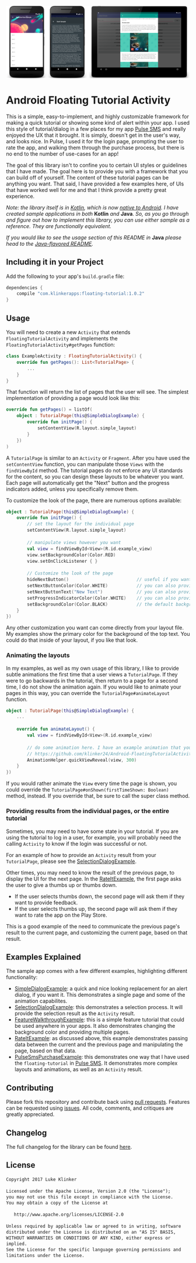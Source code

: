 ![feature graphic](artwork/sample.png)

# Android Floating Tutorial Activity

This is a simple, easy-to-implement, and highly customizable framework for making a quick tutorial or showing some kind of alert within your app. I used this style of tutorial/dialog in a few places for my app [Pulse SMS](https://play.google.com/store/apps/details?id=xyz.klinker.messenger) and really enjoyed the UX that it brought. It is simply, doesn't get in the user's way, and looks nice. In Pulse, I used it for the login page, prompting the user to rate the app, and walking them through the purchase process, but there is no end to the number of use-cases for an app!

The goal of this library isn't to confine you to certain UI styles or guidelines that I have made. The goal here is to provide you with a framework that you can build off of yourself. The content of these tutorial pages can be anything you want. That said, I have provided a few examples here, of UIs that have worked well for me and that I think provide a pretty great experience.

*Note: the library itself is in [Kotlin](https://kotlinlang.org/), which is now [native to Android](https://blog.jetbrains.com/kotlin/2017/05/kotlin-on-android-now-official/). I have created sample applications in both* **Kotlin** *and* **Java**. *So, as you go through and figure out how to implement this library, you can use either sample as a reference. They are functionally equivalent.*

*If you would like to see the usage section of this README in* **Java** *please head to the [Java-flavored README](README-JAVA.md).*

## Including it in your Project

Add the following to your app's `build.gradle` file:

```java
dependencies {
    compile "com.klinkerapps:floating-tutorial:1.0.2"
}
```

## Usage

You will need to create a new `Activity` that extends `FloatingTutorialActivity` and implements the `FloatingTutorialActivity#getPages` function:

```kotlin
class ExampleActivity : FloatingTutorialActivity() {
    override fun getPages(): List<TutorialPage> {
        ...
    }
}
```

That function will return the list of pages that the user will see. The simplest implementation of providing a page would look like this:

```kotlin
override fun getPages() = listOf(
    object : TutorialPage(this@SimpleDialogExample) {
        override fun initPage() {
            setContentView(R.layout.simple_layout)
        }
    })
)
```

A `TutorialPage` is similar to an `Activity` or `Fragment`. After you have used the `setContentView` function, you can manipulate those `Views` with the `findViewById` method. The tutorial pages do not enforce any UI standards for the content, so you can design these layouts to be whatever you want. Each page will automatically get the "Next" button and the progress indicators added, unless you specifically remove them.

To customize the look of the page, there are numerous options available:

```kotlin
object : TutorialPage(this@SimpleDialogExample) {
    override fun initPage() {
        // set the layout for the individual page
        setContentView(R.layout.simple_layout)

        // manipulate views however you want
        val view = findViewById<View>(R.id.example_view)
        view.setBackgroundColor(Color.RED)
        view.setOnClickListener { }

        // Customize the look of the page
        hideNextButton()                          // useful if you want to handle going to the next page, within your layout, instead of with this button
        setNextButtonColor(Color.WHITE)           // you can also provide a color resource value with the setNextButtonColorResource function
        setNextButtonText("New Text")             // you can also provide a string resource value
        setProgressIndicatorColor(Color.WHITE)    // you can also provide a color resource value with the setProgressIndicatorColorResource function
        setBackgroundColor(Color.BLACK)           // the default background color is white. Changing it here will automatically adjust the progress indicator and next button colors, based on whether or not the background is light or dark.
    }
})
```

Any other customization you want can come directly from your layout file. My examples show the primary color for the background of the top text. You could do that inside of your layout, if you like that look.

### Animating the layouts

In my examples, as well as my own usage of this library, I like to provide subtle animations the first time that a user views a `TutorialPage`. If they were to go backwards in the tutorial, then return to a page for a second time, I do not show the animation again. If you would like to animate your pages in this way, you can override the `TutorialPage#animateLayout` function.

```kotlin
object : TutorialPage(this@SimpleDialogExample) {
    ...

    override fun animateLayout() {
        val view = findViewById<View>(R.id.example_view)

        // do some animation here. I have an example animation that you could use:
        // https://github.com/klinker24/Android-FloatingTutorialActivity/blob/master/sample-kotlin/src/main/java/xyz/klinker/floating_tutorial/util/AnimationHelper.kt
        AnimationHelper.quickViewReveal(view, 300)
    }
})
```

If you would rather animate the `View` every time the page is shown, you could override the `TutorialPage#onShown(firstTimeShown: Boolean)` method, instead. If you override that, be sure to call the super class method.

### Providing results from the individual pages, or the entire tutorial

Sometimes, you may need to have some state in your tutorial. If you are using the tutorial to log in a user, for example, you will probably need the calling `Activity` to know if the login was successful or not.

For an example of how to provide an `Activity` result from your `TutorialPage`, please see the [SelectionDialogExample](sample-kotlin/src/main/java/xyz/klinker/floating-tutorial/examples/SelectionDialogExample.kt).

Other times, you may need to know the result of the previous page, to display the UI for the next page. In the [RateItExample](sample-kotlin/src/main/java/xyz/klinker/floating-tutorial/examples/RateItExample.kt), the first page asks the user to give a thumbs up or thumbs down.

* If the user selects thumbs down, the second page will ask them if they want to provide feedback.
* If the user selects thumbs up, the second page will ask them if they want to rate the app on the Play Store.

This is a good example of the need to communicate the previous page's result to the current page, and customizing the current page, based on that result.

## Examples Explained

The sample app comes with a few different examples, highlighting different functionality:

* [SimpleDialogExample](sample-kotlin/src/main/java/xyz/klinker/floating-tutorial/examples/SimpleDialogExample.kt): a quick and nice looking replacement for an alert dialog, if you want it. This demonstrates a single page and some of the animation capabilites.
* [SelectionDialogExample](sample-kotlin/src/main/java/xyz/klinker/floating-tutorial/examples/SelectionDialogExample.kt): this demonstrates a selection process. It will provide the selection result as the `Activity` result.
* [FeatureWalkthroughExample](sample-kotlin/src/main/java/xyz/klinker/floating-tutorial/examples/FeatureWalkthroughExample.kt): this is a simple feature tutorial that could be used anywhere in your apps. It also demonstrates changing the background color and providing multiple pages.
* [RateItExample](sample-kotlin/src/main/java/xyz/klinker/floating-tutorial/examples/RateItExample.kt): as discussed above, this example demonstrates passing data between the current and the previous page and manipulating the page, based on that data.
* [PulseSmsPurchaseExample](sample-kotlin/src/main/java/xyz/klinker/floating-tutorial/examples/PulseSmsPurchaseExample.kt): this demonstrates one way that I have used the `floating-tutorial` in [Pulse SMS](https://play.google.com/store/apps/details?id=xyz.klinker.messenger). It demonstrates more complex layouts and animations, as well as an `Activity` result.

## Contributing

Please fork this repository and contribute back using [pull requests](https://github.com/klinker24/Android-FloatingTutorialActivity/pulls). Features can be requested using [issues](https://github.com/klinker24/Android-FloatingTutorialActivity/issues). All code, comments, and critiques are greatly appreciated.

## Changelog

The full changelog for the library can be found [here](https://github.com/klinker24/Android-FloatingTutorialActivity/blob/master/CHANGELOG.md).

## License

    Copyright 2017 Luke Klinker

    Licensed under the Apache License, Version 2.0 (the "License");
    you may not use this file except in compliance with the License.
    You may obtain a copy of the License at

       http://www.apache.org/licenses/LICENSE-2.0

    Unless required by applicable law or agreed to in writing, software
    distributed under the License is distributed on an "AS IS" BASIS,
    WITHOUT WARRANTIES OR CONDITIONS OF ANY KIND, either express or implied.
    See the License for the specific language governing permissions and
    limitations under the License.

